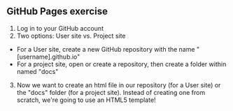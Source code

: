 ## GitHub Pages exercise

1. Log in to your GitHub account
2. Two options: User site vs. Project site
  * For a User site, create a new GitHub repository with the name "[username].github.io"
  * For a project site, open or create a repository, then create a folder within named "docs"
3. Now we want to create an html file in our repository (for a User site) or the "docs" folder (for a project site). Instead of creating one from scratch, we're going to use an HTML5 template!
